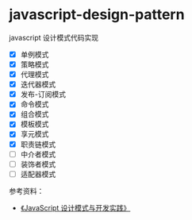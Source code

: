 # javascript-design-pattern

javascript 设计模式代码实现

- [x] 单例模式
- [x] 策略模式
- [x] 代理模式
- [x] 迭代器模式
- [x] 发布-订阅模式
- [x] 命令模式
- [x] 组合模式
- [x] 模板模式
- [x] 享元模式
- [x] 职责链模式
- [ ] 中介者模式
- [ ] 装饰者模式
- [ ] 适配器模式

参考资料：

- [《JavaScript 设计模式与开发实践》](https://weread.qq.com/web/bookDetail/6bf3215071a123016bf0b74)
